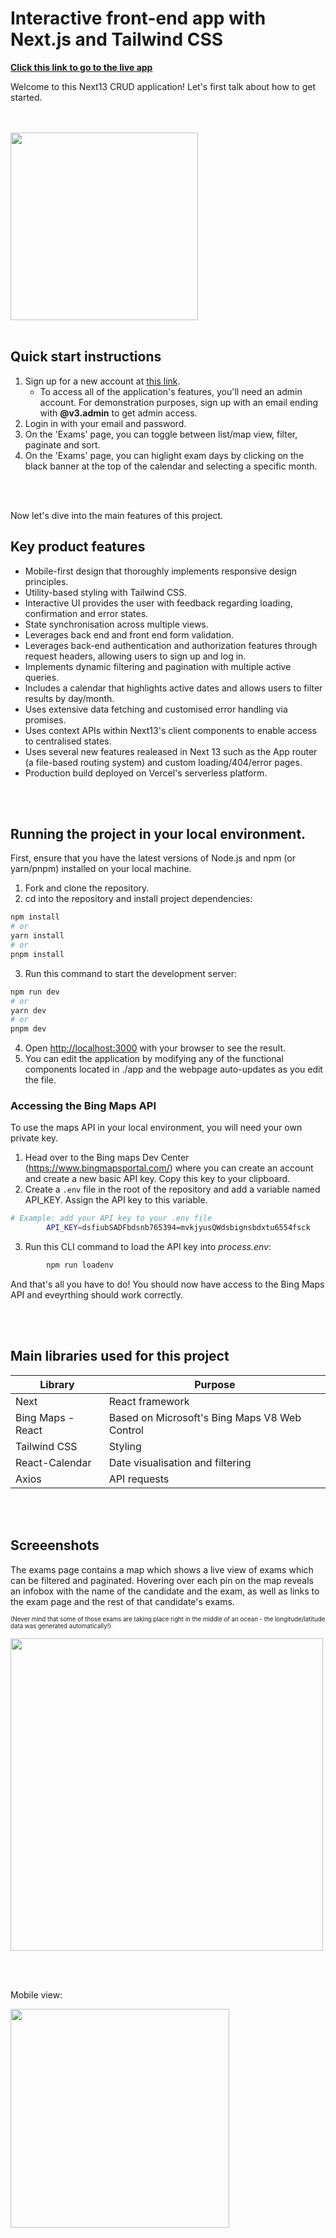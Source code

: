 # Interactive front-end app with Next.js and Tailwind CSS

**[Click this link to go to the live app](https://next13-app-alpha.vercel.app/)**

Welcome to this Next13 CRUD application! Let's first talk about how to get started.

<br></br>
<img src='./public/images/next.svg' width=300>
<br></br>

## Quick start instructions
1) Sign up for a new account at [this link](https://next13-app-alpha.vercel.app/signup).
    - To access all of the application's features, you'll need an admin account. For demonstration purposes, sign up with an email ending with **@v3.admin** to get admin access.
2) Login in with your email and password.
3) On the 'Exams' page, you can toggle between list/map view, filter, paginate and sort.
4) On the 'Exams' page, you can higlight exam days by clicking on the black banner at the top of the calendar and selecting a specific month.

<br></br>
 
Now let's dive into the main features of this project.

## Key product features

- Mobile-first design that thoroughly implements responsive design principles.
- Utility-based styling with Tailwind CSS.
- Interactive UI provides the user with feedback regarding loading, confirmation and error states.
- State synchronisation across multiple views.
- Leverages back end and front end form validation.
- Leverages back-end authentication and authorization features through request headers, allowing users to sign up and log in.
- Implements dynamic filtering and pagination with multiple active queries.
- Includes a calendar that highlights active dates and allows users to filter results by day/month.
- Uses extensive data fetching and customised error handling via promises.
- Uses context APIs within Next13's client components to enable access to centralised states.
- Uses several new features realeased in Next 13 such as the App router (a file-based routing system) and custom loading/404/error pages.
- Production build deployed on Vercel's serverless platform.

<br></br>

## Running the project in your local environment.

First, ensure that you have the latest versions of Node.js and npm (or yarn/pnpm) installed on your local machine.

1) Fork and clone the repository.
2) cd into the repository and install project dependencies:
```bash
npm install
# or
yarn install
# or
pnpm install
```

3) Run this command to start the development server:

```bash
npm run dev
# or
yarn dev
# or
pnpm dev
```

4) Open [http://localhost:3000](http://localhost:3000) with your browser to see the result.
5) You can edit the application by modifying any of the functional components located in ./app and the webpage auto-updates as you edit the file.

### Accessing the Bing Maps API
To use the maps API in your local environment, you will need your own private key.

1) Head over to the Bing maps Dev Center (https://www.bingmapsportal.com/) where you can create an account and create a new basic API key. Copy this key to your clipboard.
2) Create a ```.env``` file in the root of the repository and add a variable named API_KEY. Assign the API key to this variable.

```sh
# Example: add your API key to your .env file
        API_KEY=dsfiubSADFbdsnb765394=mvkjyusQWdsbignsbdxtu6554fsck
```
3) Run this CLI command to load the API key into *process.env*:
```bash
        npm run loadenv
```

And that's all you have to do! You should now have access to the Bing Maps API and eveyrthing should work correctly.

<br></br>

## Main libraries used for this project
Library | Purpose
--- | ---
Next | React framework
Bing Maps - React | Based on Microsoft's Bing Maps V8 Web Control
Tailwind CSS | Styling
React-Calendar | Date visualisation and filtering
Axios | API requests

<br></br>

## Screeenshots
The exams page contains a map which shows a live view of exams which can be filtered and paginated. Hovering over each pin on the map reveals an infobox with the name of the candidate and the exam, as well as links to the exam page and the rest of that candidate's exams.

<sub><sup>(Never mind that some of those exams are taking place right in the middle of an ocean - the longitude/latitude data was generated automatically!)

<img src='./public/images/map.png' width=500>

<br></br>

Mobile view:

<img src='./public/images/full-view.png' width=350>

